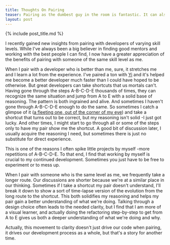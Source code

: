 ```yaml
---
title: Thoughts On Pairing
teaser: Pairing as the dumbest guy in the room is fantastic. It can also be frustrating.
layout: post
---
```

{% include post_title.md %}

I recently gained new insights from pairing with developers of varying skill levels. While I've always been a big believer in finding good mentors and working with the best people I can find, I now have a greater appreciation of the benefits of pairing with someone of the same skill level as me.

When I pair with a developer who is better than me, sure, it stretches me and I learn a lot from the experience. I've paired a ton with [Yi](http://yiwenandsoftware.wordpress.com/) and it's helped me become a better developer much faster than I could have hoped to be otherwise. But great developers can take shortcuts that us mortals can't. Having gone through the steps A-B-C-D-E thousands of times, they can recognize the same situation and jump from A to E with a solid base of reasoning. The pattern is both ingrained and alive. And sometimes I haven't gone through A-B-C-D-E enough to do the same. So sometimes I catch a glimpse of it ([a fleeting one, out of the corner of my eye](http://www.youtube.com/watch?v=4-MLxgkiPNg)) and take a shortcut that turns out to be correct, but my reasoning isn't solid -I just got lucky. And other times, I might start to go through all or some of the steps only to have my pair show me the shortcut. A good bit of discussion later, I usually acquire the reasoning I need, but sometimes there is just no substitute for direct experience.

This is one of the reasons I often spike little projects by myself -more repetitions of A-B-C-D-E. To that end, I find that working by myself is crucial to my continued development. Sometimes you just have to be free to experiment or to mess up.

When I pair with someone who is the same level as me, we frequently take a longer route. Our discussions are shorter because we're at a similar place in our thinking. Sometimes if I take a shortcut my pair doesn't understand, I'll break it down to show a sort of time-lapse version of the evolution from the long route to the shortcut. This both solidifies my reasoning and helps my pair gain a better understanding of what we're doing. Talking through a design choice often leads to the needed clarity, but I find that I am more of a visual learner, and actually doing the refactoring step-by-step to get from A to E gives us both a deeper understanding of what we're doing and why.

Actually, this movement to clarity doesn't just drive our code when pairing, it drives our development process as a whole, but that's a story for another time.